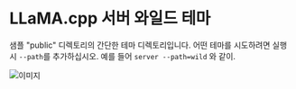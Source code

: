 # LLaMA.cpp 서버 와일드 테마

샘플 "public" 디렉토리의 간단한 테마 디렉토리입니다. 어떤 테마를 시도하려면 실행 시 `--path`를 추가하십시오. 예를 들어 `server --path=wild` 와 같이.

![이미지](wild/wild.png)
